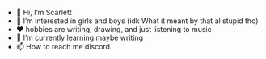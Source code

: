 - 👋 Hi, I’m Scarlett
- 👀 I’m interested in girls and boys (idk What it meant by that al stupid tho) 
- ♥️ hobbies are writing, drawing, and just listening to music
- 🌱 I’m currently learning maybe writing
- 📫 How to reach me discord 
<!---
ScarlettHeartsStars/ScarlettHeartsStars is a ✨ special ✨ repository because its `README.md` (this file) appears on your GitHub profile.
You can click the Preview link to take a look at your changes.
--->
